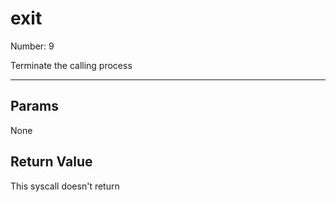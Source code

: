# exit

Number: 9

Terminate the calling process

---

## Params

None

## Return Value

This syscall doesn't return